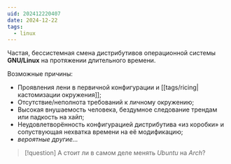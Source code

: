 ```yaml
---
uid: 202412220407
date: 2024-12-22
tags:
  - linux
---
```


Частая, бессистемная смена дистрибутивов операционной системы **GNU/Linux** на протяжении длительного времени.

Возможные причины:

- Проявления лени в первичной конфигурации и [[tags/ricing|кастомизации окружения]];
- Отсутствие/неполнота требований к личному окружению;
- Высокая внушаемость человека, бездумное следование трендам или падкость на хайп;
- Неудовлетворённость конфигурацией дистрибутива «из коробки» и сопуствующая нехватка времени на её модификацию;
- *вероятные другие...*

> [!question] А стоит ли в самом деле менять *Ubuntu* на *Arch*?
